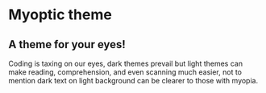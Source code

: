 # Myoptic theme 
## A theme for your eyes! 

Coding is taxing on our eyes, dark themes prevail but light themes can make reading, comprehension, and even scanning much easier, not to mention dark text on light background can be clearer to those with myopia.
